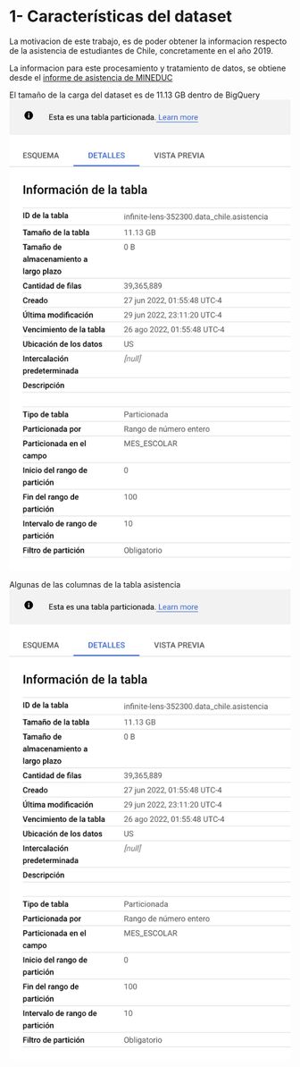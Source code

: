 # 1- Características del dataset

La motivacion de este trabajo, es de poder obtener la informacion respecto de la asistencia de estudiantes de Chile, concretamente en el año 2019.

La informacion para este procesamiento y tratamiento de datos, se obtiene desde el [informe de asistencia de MINEDUC](https://datosabiertos.mineduc.cl/asistencia-declarada-mensual-2/)

El tamaño de la carga del dataset es de 11.13 GB dentro de BigQuery
![](../images/1-info-tabla-asistencia.png)

Algunas de las columnas de la tabla asistencia
![](../images/1-info-tabla-asistencia.png)
